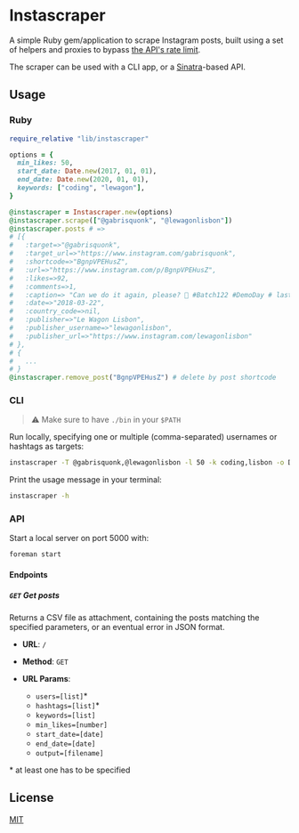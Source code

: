 # Instascraper

A simple Ruby gem/application to scrape Instagram posts, built using a set of helpers and proxies to bypass [the API's rate limit](https://developers.facebook.com/docs/instagram-api/overview/#rate-limiting/).

The scraper can be used with <!-- TODO: a Ruby gem, -->a CLI app, or a [Sinatra](http://sinatrarb.com/)-based API.

## Usage

### Ruby

<!-- Install the gem with `gem install instascraper`. -->

```ruby
require_relative "lib/instascraper"

options = {
  min_likes: 50,
  start_date: Date.new(2017, 01, 01),
  end_date: Date.new(2020, 01, 01),
  keywords: ["coding", "lewagon"],
}

@instascraper = Instascraper.new(options)
@instascraper.scrape(["@gabrisquonk", "@lewagonlisbon"])
@instascraper.posts # =>
# [{
#   :target=>"@gabrisquonk",
#   :target_url=>"https://www.instagram.com/gabrisquonk",
#   :shortcode=>"BgnpVPEHusZ",
#   :url=>"https://www.instagram.com/p/BgnpVPEHusZ",
#   :likes=>92,
#   :comments=>1,
#   :caption=> "Can we do it again, please? 🙏 #Batch122 #DemoDay # last Friday 🎤 🙌⚡️ One of the most theatrical shows # to ever be put on at Le Wagon.  This batched rocked it # #literally 🤘 Congrats you wonderful humans, you # 😘👏😆 Check out www.lewagon.com/demoday/122 to see # the live recording 📺💥 . . .  #learntocode # #changeyourlife #batch122 #startupportugal #lisbon # #lisboa #startups #ruby #rubyonrails #fullstack # #fullstackdeveloper #codeschool #entrepreneurs # #startuplife #codebootcamp #codingbootcamp #coding # #hiit #learning #erasmusforadults",
#   :date=>"2018-03-22",
#   :country_code=>nil,
#   :publisher=>"Le Wagon Lisbon",
#   :publisher_username=>"lewagonlisbon",
#   :publisher_url=>"https://www.instagram.com/lewagonlisbon"
# },
# {
#   ...
# }
@instascraper.remove_post("BgnpVPEHusZ") # delete by post shortcode
```

### CLI

> ⚠️ Make sure to have `./bin` in your `$PATH`

Run locally, specifying one or multiple (comma-separated) usernames or hashtags as targets:

```sh
instascraper -T @gabrisquonk,@lewagonlisbon -l 50 -k coding,lisbon -o Desktop/data.csv
```

Print the usage message in your terminal:

```sh
instascraper -h
```

### API

Start a local server on port 5000 with:

```sh
foreman start
```

#### Endpoints

##### `GET` Get posts

Returns a CSV file as attachment, containing the posts matching the specified parameters, or an eventual error in JSON format.

- **URL**: `/`

- **Method**: `GET`

- **URL Params**:

  - `users=[list]`\*
  - `hashtags=[list]`\*
  - `keywords=[list]`
  - `min_likes=[number]`
  - `start_date=[date]`
  - `end_date=[date]`
  - `output=[filename]`

\* at least one has to be specified

## License

[MIT](https://gabrielecanepa.mit-license.org)
